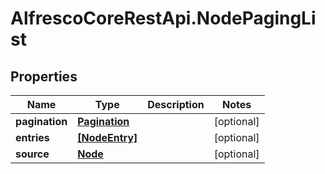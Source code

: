 # AlfrescoCoreRestApi.NodePagingList

## Properties
Name | Type | Description | Notes
------------ | ------------- | ------------- | -------------
**pagination** | [**Pagination**](Pagination.md) |  | [optional] 
**entries** | [**[NodeEntry]**](NodeEntry.md) |  | [optional] 
**source** | [**Node**](Node.md) |  | [optional] 



